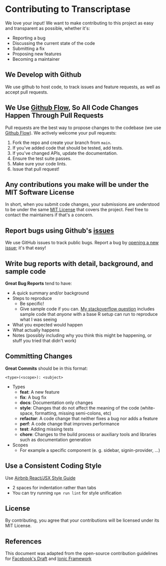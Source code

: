 # Contributing to Transcriptase

We love your input! We want to make contributing to this project as easy and transparent as possible, whether it's:

-   Reporting a bug
-   Discussing the current state of the code
-   Submitting a fix
-   Proposing new features
-   Becoming a maintainer

## We Develop with Github

We use github to host code, to track issues and feature requests, as well as accept pull requests.

## We Use [Github Flow](https://guides.github.com/introduction/flow/index.html), So All Code Changes Happen Through Pull Requests

Pull requests are the best way to propose changes to the codebase (we use [Github Flow](https://guides.github.com/introduction/flow/index.html)). We actively welcome your pull requests:

1. Fork the repo and create your branch from `main`.
2. If you've added code that should be tested, add tests.
3. If you've changed APIs, update the documentation.
4. Ensure the test suite passes.
5. Make sure your code lints.
6. Issue that pull request!

## Any contributions you make will be under the MIT Software License

In short, when you submit code changes, your submissions are understood to be under the same [MIT License](http://choosealicense.com/licenses/mit/) that covers the project. Feel free to contact the maintainers if that's a concern.

## Report bugs using Github's [issues](https://github.com/BerkeAras/WorkGroup/issues)

We use GitHub issues to track public bugs. Report a bug by [opening a new issue](); it's that easy!

## Write bug reports with detail, background, and sample code

**Great Bug Reports** tend to have:

-   A quick summary and/or background
-   Steps to reproduce
    -   Be specific!
    -   Give sample code if you can. [My stackoverflow question](http://stackoverflow.com/q/12488905/180626) includes sample code that _anyone_ with a base R setup can run to reproduce what I was seeing
-   What you expected would happen
-   What actually happens
-   Notes (possibly including why you think this might be happening, or stuff you tried that didn't work)

## Committing Changes

**Great Commits** should be in this format:

`<type>(<scope>): <subject>`

-   Types
    -   **feat**: A new feature
    -   **fix**: A bug fix
    -   **docs**: Documentation only changes
    -   **style**: Changes that do not affect the meaning of the code (white-space, formatting, missing semi-colons, etc)
    -   **refactor**: A code change that neither fixes a bug nor adds a feature
    -   **perf**: A code change that improves performance
    -   **test**: Adding missing tests
    -   **chore**: Changes to the build process or auxiliary tools and libraries such as documentation generation
-   Scopes
    -   For example a specific component (e. g. sidebar, signin-provider, ...)

## Use a Consistent Coding Style

Use [Airbnb React/JSX Style Guide](https://github.com/airbnb/javascript/tree/master/react)

-   2 spaces for indentation rather than tabs
-   You can try running `npm run lint` for style unification

## License

By contributing, you agree that your contributions will be licensed under its MIT License.

## References

This document was adapted from the open-source contribution guidelines for [Facebook's Draft](https://github.com/facebook/draft-js/blob/a9316a723f9e918afde44dea68b5f9f39b7d9b00/CONTRIBUTING.md) and [Ionic Framework](https://github.com/ionic-team/ionic-framework/blob/master/.github/CONTRIBUTING.md)
